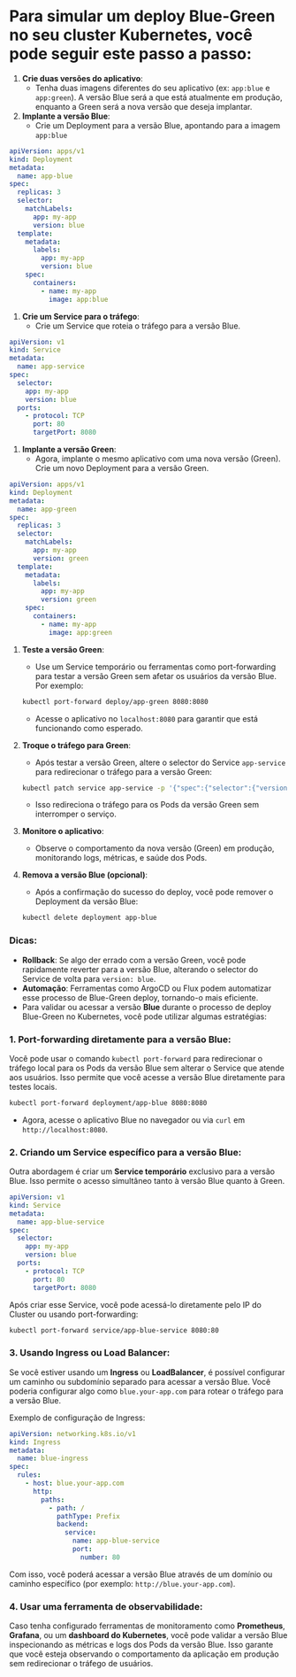 # Para simular um deploy Blue-Green no seu cluster Kubernetes, você pode seguir este passo a passo:

1. **Crie duas versões do aplicativo**:
   - Tenha duas imagens diferentes do seu aplicativo (ex: `app:blue` e `app:green`). A versão Blue será a que está atualmente em produção, enquanto a Green será a nova versão que deseja implantar.
2. **Implante a versão Blue**:
   - Crie um Deployment para a versão Blue, apontando para a imagem `app:blue`

```yaml
apiVersion: apps/v1
kind: Deployment
metadata:
  name: app-blue
spec:
  replicas: 3
  selector:
    matchLabels:
      app: my-app
      version: blue
  template:
    metadata:
      labels:
        app: my-app
        version: blue
    spec:
      containers:
        - name: my-app
          image: app:blue
```

1. **Crie um Service para o tráfego**:
   - Crie um Service que roteia o tráfego para a versão Blue.

```yaml
apiVersion: v1
kind: Service
metadata:
  name: app-service
spec:
  selector:
    app: my-app
    version: blue
  ports:
    - protocol: TCP
      port: 80
      targetPort: 8080
```

1. **Implante a versão Green**:
   - Agora, implante o mesmo aplicativo com uma nova versão (Green). Crie um novo Deployment para a versão Green.

```yaml
apiVersion: apps/v1
kind: Deployment
metadata:
  name: app-green
spec:
  replicas: 3
  selector:
    matchLabels:
      app: my-app
      version: green
  template:
    metadata:
      labels:
        app: my-app
        version: green
    spec:
      containers:
        - name: my-app
          image: app:green
```

1. **Teste a versão Green**:

   - Use um Service temporário ou ferramentas como port-forwarding para testar a versão Green sem afetar os usuários da versão Blue. Por exemplo:

   ```bash
   kubectl port-forward deploy/app-green 8080:8080
   ```

   - Acesse o aplicativo no `localhost:8080` para garantir que está funcionando como esperado.

2. **Troque o tráfego para Green**:

   - Após testar a versão Green, altere o selector do Service `app-service` para redirecionar o tráfego para a versão Green:

   ```bash
   kubectl patch service app-service -p '{"spec":{"selector":{"version":"green"}}}'
   ```

   - Isso redireciona o tráfego para os Pods da versão Green sem interromper o serviço.

3. **Monitore o aplicativo**:
   - Observe o comportamento da nova versão (Green) em produção, monitorando logs, métricas, e saúde dos Pods.
4. **Remova a versão Blue (opcional)**:

   - Após a confirmação do sucesso do deploy, você pode remover o Deployment da versão Blue:

   ```bash
   kubectl delete deployment app-blue

   ```

### Dicas:

- **Rollback**: Se algo der errado com a versão Green, você pode rapidamente reverter para a versão Blue, alterando o selector do Service de volta para `version: blue`.
- **Automação**: Ferramentas como ArgoCD ou Flux podem automatizar esse processo de Blue-Green deploy, tornando-o mais eficiente.
- Para validar ou acessar a versão **Blue** durante o processo de deploy Blue-Green no Kubernetes, você pode utilizar algumas estratégias:

### 1. **Port-forwarding diretamente para a versão Blue**:

Você pode usar o comando `kubectl port-forward` para redirecionar o tráfego local para os Pods da versão Blue sem alterar o Service que atende aos usuários. Isso permite que você acesse a versão Blue diretamente para testes locais.

```bash
kubectl port-forward deployment/app-blue 8080:8080
```

- Agora, acesse o aplicativo Blue no navegador ou via `curl` em `http://localhost:8080`.

### 2. **Criando um Service específico para a versão Blue**:

Outra abordagem é criar um **Service temporário** exclusivo para a versão Blue. Isso permite o acesso simultâneo tanto à versão Blue quanto à Green.

```yaml
apiVersion: v1
kind: Service
metadata:
  name: app-blue-service
spec:
  selector:
    app: my-app
    version: blue
  ports:
    - protocol: TCP
      port: 80
      targetPort: 8080
```

Após criar esse Service, você pode acessá-lo diretamente pelo IP do Cluster ou usando port-forwarding:

```bash
kubectl port-forward service/app-blue-service 8080:80
```

### 3. **Usando Ingress ou Load Balancer**:

Se você estiver usando um **Ingress** ou **LoadBalancer**, é possível configurar um caminho ou subdomínio separado para acessar a versão Blue. Você poderia configurar algo como `blue.your-app.com` para rotear o tráfego para a versão Blue.

Exemplo de configuração de Ingress:

```yaml
apiVersion: networking.k8s.io/v1
kind: Ingress
metadata:
  name: blue-ingress
spec:
  rules:
    - host: blue.your-app.com
      http:
        paths:
          - path: /
            pathType: Prefix
            backend:
              service:
                name: app-blue-service
                port:
                  number: 80
```

Com isso, você poderá acessar a versão Blue através de um domínio ou caminho específico (por exemplo: `http://blue.your-app.com`).

### 4. **Usar uma ferramenta de observabilidade**:

Caso tenha configurado ferramentas de monitoramento como **Prometheus**, **Grafana**, ou um **dashboard do Kubernetes**, você pode validar a versão Blue inspecionando as métricas e logs dos Pods da versão Blue. Isso garante que você esteja observando o comportamento da aplicação em produção sem redirecionar o tráfego de usuários.
